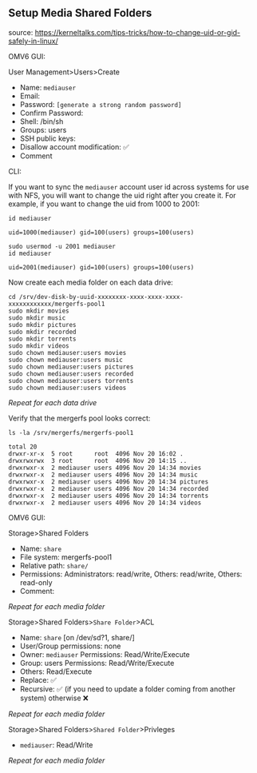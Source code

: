 ## Setup Media Shared Folders

source: https://kerneltalks.com/tips-tricks/how-to-change-uid-or-gid-safely-in-linux/  

OMV6 GUI:

User Management>Users>Create
* Name: ```mediauser```
* Email:
* Password: ```[generate a strong random password]```
* Confirm Password:
* Shell: /bin/sh
* Groups: users
* SSH public keys: 
* Disallow account modification: :white_check_mark:
* Comment

CLI:

If you want to sync the ```mediauser``` account user id across systems for use with NFS, you will want to change the uid right after you create it.  For example, if you want to change the uid from 1000 to 2001:

```console
id mediauser
```
```
uid=1000(mediauser) gid=100(users) groups=100(users)
```
```console
sudo usermod -u 2001 mediauser
id mediauser
```
```
uid=2001(mediauser) gid=100(users) groups=100(users)
```

Now create each media folder on each data drive:

```console
cd /srv/dev-disk-by-uuid-xxxxxxxx-xxxx-xxxx-xxxx-xxxxxxxxxxxx/mergerfs-pool1
sudo mkdir movies
sudo mkdir music
sudo mkdir pictures
sudo mkdir recorded
sudo mkdir torrents
sudo mkdir videos
sudo chown mediauser:users movies
sudo chown mediauser:users music
sudo chown mediauser:users pictures
sudo chown mediauser:users recorded
sudo chown mediauser:users torrents
sudo chown mediauser:users videos
```
_Repeat for each data drive_

Verify that the mergerfs pool looks correct:
```console
ls -la /srv/mergerfs/mergerfs-pool1
```

```
total 20
drwxr-xr-x  5 root      root  4096 Nov 20 16:02 .
drwxrwxrwx  3 root      root  4096 Nov 20 14:15 ..
drwxrwxr-x  2 mediauser users 4096 Nov 20 14:34 movies
drwxrwxr-x  2 mediauser users 4096 Nov 20 14:34 music
drwxrwxr-x  2 mediauser users 4096 Nov 20 14:34 pictures
drwxrwxr-x  2 mediauser users 4096 Nov 20 14:34 recorded
drwxrwxr-x  2 mediauser users 4096 Nov 20 14:34 torrents
drwxrwxr-x  2 mediauser users 4096 Nov 20 14:34 videos
```

OMV6 GUI:

Storage>Shared Folders
* Name: ```share```
* File system: mergerfs-pool1
* Relative path: ```share/```
* Permissions: Administrators: read/write, Others: read/write, Others: read-only
* Comment:

_Repeat for each media folder_

Storage>Shared Folders>```Share Folder```>ACL
* Name: ```share``` [on /dev/sd?1, share/]
* User/Group permissions: none
* Owner: ```mediauser``` Permissions: Read/Write/Execute
* Group: users Permissions: Read/Write/Execute
* Others: Read/Execute
* Replace: :white_check_mark:
* Recursive: :white_check_mark: (if you need to update a folder coming from another system) otherwise :x:

_Repeat for each media folder_

Storage>Shared Folders>```Shared Folder```>Privleges
* ```mediauser```: Read/Write

_Repeat for each media folder_
